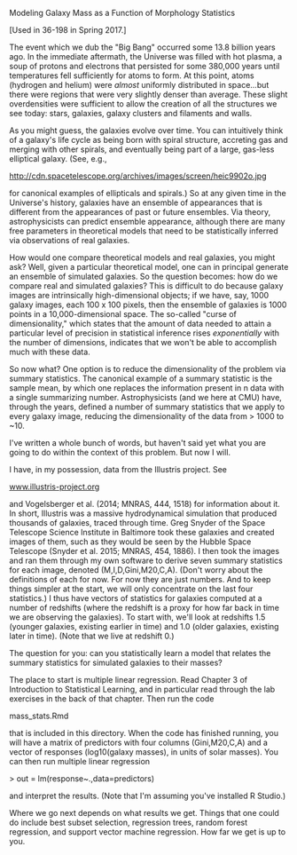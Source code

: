 
Modeling Galaxy Mass as a Function of Morphology Statistics

[Used in 36-198 in Spring 2017.]

The event which we dub the "Big Bang" occurred some 13.8 billion years ago. In
the immediate aftermath, the Universe was filled with hot plasma, a soup of
protons and electrons that persisted for some 380,000 years until temperatures
fell sufficiently for atoms to form. At this point, atoms (hydrogen and 
helium) were *almost* uniformly distributed in space...but there were regions
that were very slightly denser than average. These slight overdensities were
sufficient to allow the creation of all the structures we see today: stars,
galaxies, galaxy clusters and filaments and walls.

As you might guess, the galaxies evolve over time. You can intuitively think of 
a galaxy's life cycle as being born with spiral structure, accreting gas and 
merging with other spirals, and eventually being part of a large, gas-less 
elliptical galaxy. (See, e.g., 

http://cdn.spacetelescope.org/archives/images/screen/heic9902o.jpg

for canonical examples of ellipticals and spirals.) So at any given time in
the Universe's history, galaxies have an ensemble of appearances that is
different from the appearances of past or future ensembles. Via theory, 
astrophysicists can predict ensemble appearance, although there are many
free parameters in theoretical models that need to be statistically inferred
via observations of real galaxies.

How would one compare theoretical models and real galaxies, you might ask?
Well, given a particular theoretical model, one can in principal generate an
ensemble of simulated galaxies. So the question becomes: how do we compare 
real and simulated galaxies? This is difficult to do because galaxy images
are intrinsically high-dimensional objects; if we have, say, 1000 galaxy
images, each 100 x 100 pixels, then the ensemble of galaxies is 1000 points
in a 10,000-dimensional space. The so-called "curse of dimensionality," which
states that the amount of data needed to attain a particular level of
precision in statistical inference rises *exponentially* with the number of
dimensions, indicates that we won't be able to accomplish much with these
data.

So now what? One option is to reduce the dimensionality of the problem via
summary statistics. The canonical example of a summary statistic is the sample
mean, by which one replaces the information present in n data with a single
summarizing number. Astrophysicists (and we here at CMU) have, through the
years, defined a number of summary statistics that we apply to every galaxy
image, reducing the dimensionality of the data from > 1000 to ~10.

I've written a whole bunch of words, but haven't said yet what you are going
to do within the context of this problem. But now I will.

I have, in my possession, data from the Illustris project. See

www.illustris-project.org

and Vogelsberger et al. (2014; MNRAS, 444, 1518) for information about it. 
In short, Illustris was a massive hydrodynamical simulation that produced 
thousands of galaxies, traced through time. Greg Snyder of the Space 
Telescope Science Institute in Baltimore took these galaxies and created 
images of them, such as they would be seen by the Hubble Space Telescope
(Snyder et al. 2015; MNRAS, 454, 1886). I then took the images and ran them 
through my own software to derive seven summary statistics for each image, 
denoted (M,I,D,Gini,M20,C,A). (Don't worry about the definitions of each 
for now. For now they are just numbers. And to keep things simpler at the 
start, we will only concentrate on the last four statistics.) I thus have 
vectors of statistics for galaxies computed at a number of redshifts (where 
the redshift is a proxy for how far back in time we are observing the 
galaxies). To start with, we'll look at redshifts 1.5 (younger galaxies, 
existing earlier in time) and 1.0 (older galaxies, existing later in time).
(Note that we live at redshift 0.)

The question for you: can you statistically learn a model that relates the
summary statistics for simulated galaxies to their masses? 

The place to start is multiple linear regression. Read Chapter 3 of 
Introduction to Statistical Learning, and in particular read through the
lab exercises in the back of that chapter. Then run the code

mass_stats.Rmd

that is included in this directory. When the code has finished running, you
will have a matrix of predictors with four columns (Gini,M20,C,A)
and a vector of responses (log10(galaxy masses), in units of solar masses).
You can then run multiple linear regression

&gt; out = lm(response~.,data=predictors)

and interpret the results. (Note that I'm assuming you've installed R Studio.)

Where we go next depends on what results we get. Things that one could do
include best subset selection, regression trees, random forest regression,
and support vector machine regression. How far we get is up to you.

